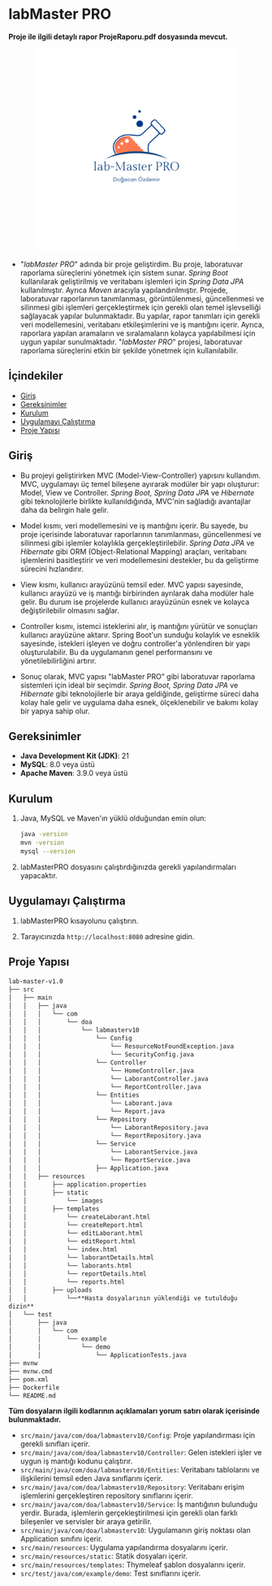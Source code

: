 <h1 aling="center">labMaster PRO</h1>

**Proje ile ilgili detaylı rapor ProjeRaporu.pdf dosyasında mevcut.**

<p align="center">
  <img width="400" height="400" src="src/main/resources/static/images/labmasterlogo.png">
</p>

- "_labMaster PRO_" adında bir proje geliştirdim. Bu proje, laboratuvar raporlama süreçlerini yönetmek için sistem sunar. _Spring Boot_ kullanılarak geliştirilmiş ve veritabanı işlemleri için _Spring Data JPA_ kullanılmıştır. Ayrıca _Maven_ aracıyla yapılandırılmıştır. Projede, laboratuvar raporlarının tanımlanması, görüntülenmesi, güncellenmesi ve silinmesi gibi işlemleri gerçekleştirmek için gerekli olan temel işlevselliği sağlayacak yapılar bulunmaktadır. Bu yapılar, rapor tanımları için gerekli veri modellemesini, veritabanı etkileşimlerini ve iş mantığını içerir. Ayrıca, raporlara yapılan aramaların ve sıralamaların kolayca yapılabilmesi için uygun yapılar sunulmaktadır. "_labMaster PRO_" projesi, laboratuvar raporlama süreçlerini etkin bir şekilde yönetmek için kullanılabilir.

## İçindekiler

<ul>
    <li><a href="#giris">Giriş</a></li>
    <li><a href="#gereksinimler">Gereksinimler</a></li>
    <li><a href="#kurulum">Kurulum</a></li>
    <li><a href="#uygulamayi-calistirma">Uygulamayı Çalıştırma</a></li>
    <li><a href="#proje-yapisi">Proje Yapısı</a></li>
</ul>

<h2 id="giris">Giriş</h2>

- Bu projeyi geliştirirken MVC (Model-View-Controller) yapısını kullandım. MVC, uygulamayı üç temel bileşene ayırarak modüler bir yapı oluşturur: Model, View ve Controller. _Spring Boot, Spring Data JPA_ ve _Hibernate_ gibi teknolojilerle birlikte kullanıldığında, MVC'nin sağladığı avantajlar daha da belirgin hale gelir.

- Model kısmı, veri modellemesini ve iş mantığını içerir. Bu sayede, bu proje içerisinde laboratuvar raporlarının tanımlanması, güncellenmesi ve silinmesi gibi işlemler kolaylıkla gerçekleştirilebilir. _Spring Data JPA_ ve _Hibernate_ gibi ORM (Object-Relational Mapping) araçları, veritabanı işlemlerini basitleştirir ve veri modellemesini destekler, bu da geliştirme sürecini hızlandırır.

- View kısmı, kullanıcı arayüzünü temsil eder. MVC yapısı sayesinde, kullanıcı arayüzü ve iş mantığı birbirinden ayrılarak daha modüler hale gelir. Bu durum ise projelerde kullanıcı arayüzünün esnek ve kolayca değiştirilebilir olmasını sağlar.

- Controller kısmı, istemci isteklerini alır, iş mantığını yürütür ve sonuçları kullanıcı arayüzüne aktarır. Spring Boot'un sunduğu kolaylık ve esneklik sayesinde, istekleri işleyen ve doğru controller'a yönlendiren bir yapı oluşturulabilir. Bu da uygulamanın genel performansını ve yönetilebilirliğini artırır.

- Sonuç olarak, MVC yapısı "labMaster PRO" gibi laboratuvar raporlama sistemleri için ideal bir seçimdir. _Spring Boot, Spring Data JPA_ ve _Hibernate_ gibi teknolojilerle bir araya geldiğinde, geliştirme süreci daha kolay hale gelir ve uygulama daha esnek, ölçeklenebilir ve bakımı kolay bir yapıya sahip olur.

<h2 id="gereksinimler">Gereksinimler</h2>

- **Java Development Kit (JDK)**: 21
- **MySQL**: 8.0 veya üstü
- **Apache Maven**: 3.9.0 veya üstü
  
<h2 id="kurulum">Kurulum</h2>

1. Java, MySQL ve Maven'ın yüklü olduğundan emin olun:
    ```bash
    java -version
    mvn -version
    mysql --version
    ```
2. labMasterPRO dosyasını çalıştırdığınızda gerekli yapılandırmaları yapacaktır.

<h2 id="uygulamayi-calistirma">Uygulamayı Çalıştırma</h2>

1. labMasterPRO kısayolunu çalıştırın.

2. Tarayıcınızda `http://localhost:8080` adresine gidin.

<h2 id="proje-yapisi">Proje Yapısı</h2>

```plaintext
lab-master-v1.0
├── src
│   ├── main
│   │   ├── java
│   │   │   └── com
│   │   │       └── doa
│   │   │           └── labmasterv10
│   │   │               └── Config
│   │   │                   └── ResourceNotFoundException.java
│   │   │                   └── SecurityConfig.java
│   │   │               └── Controller
│   │   │                   └── HomeController.java
│   │   │                   └── LaborantController.java
│   │   │                   └── ReportController.java
│   │   │               └── Entities
│   │   │                   └── Laborant.java
│   │   │                   └── Report.java
│   │   │               └── Repository
│   │   │                   └── LaborantRepository.java
│   │   │                   └── ReportRepository.java
│   │   │               └── Service
│   │   │                   └── LaborantService.java
│   │   │                   └── ReportService.java
│   │   │               ├── Application.java
│   │   ├── resources
│   │       ├── application.properties
│   │       ├── static
│   │           └── images
│   │       ├── templates
│   │           └── createLaborant.html
│   │           └── createReport.html
│   │           └── editLaborant.html
│   │           └── editReport.html
│   │           └── index.html
│   │           └── laborantDetails.html
│   │           └── laborants.html
│   │           └── reportDetails.html
│   │           └── reports.html
│   │       ├── uploads
│   │           └──**Hasta dosyalarının yüklendiği ve tutulduğu dizin**
│   └── test
│       ├── java
│       │   └── com
│       │       └── example
│       │           └── demo
│       │               └── ApplicationTests.java
├── mvnw
├── mvnw.cmd
├── pom.xml
├── Dockerfile
└── README.md

```
**Tüm dosyaların ilgili kodlarının açıklamaları yorum satırı olarak içerisinde bulunmaktadır.**


- `src/main/java/com/doa/labmasterv10/Config`: Proje yapılandırması için gerekli sınıfları içerir.
- `src/main/java/com/doa/labmasterv10/Controller`: Gelen istekleri işler ve uygun iş mantığı kodunu çalıştırır. 
- `src/main/java/com/doa/labmasterv10/Entities`: Veritabanı tablolarını ve ilişkilerini temsil eden Java sınıflarını içerir.
- `src/main/java/com/doa/labmasterv10/Repository`: Veritabanı erişim işlemlerini gerçekleştiren repository sınıflarını içerir.
- `src/main/java/com/doa/labmasterv10/Service`: İş mantığının bulunduğu yerdir. Burada, işlemlerin gerçekleştirilmesi için gerekli olan farklı bileşenler ve servisler bir araya getirilir.
- `src/main/java/com/doa/labmasterv10`: Uygulamanın giriş noktası olan Application sınıfını içerir.
- `src/main/resources`: Uygulama yapılandırma dosyalarını içerir.
- `src/main/resources/static`: Statik dosyaları içerir.
- `src/main/resources/templates`: Thymeleaf şablon dosyalarını içerir.
- `src/test/java/com/example/demo`: Test sınıflarını içerir.

##
